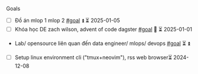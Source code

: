 Goals 
-  [ ] Đồ án mlop 1 mlop 2 [#goal](app://obsidian.md/index.html#goal) ⏫ ⏳ 2025-01-05
-  [ ] Khóa học DE zach wilson, advent of code dagster [#goal](app://obsidian.md/index.html#goal)  🔼 ⏳ 2025-01-01
-  Lab/ opensource liên quan đến data engineer/ mlops/ devops [#goal](app://obsidian.md/index.html#goal)  ⏳ ⏫ 
-  [ ] Setup linux environment cli ("tmux+neovim"), rss web browser⏳ 2024-12-08 